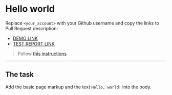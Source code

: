 # Hello world
Replace `<your_account>` with your Github username and copy the links to Pull Request description:
- [DEMO LINK](https://Fedos17.github.io/layout_hello-world/)
- [TEST REPORT LINK](https://Fedos17.github.io/layout_hello-world/report/html_report/)

> Follow [this instructions](https://mate-academy.github.io/layout_task-guideline/#how-to-solve-the-layout-tasks-on-github)
___

## The task
Add the basic page markup and the text `Hello, world!` into the body.
